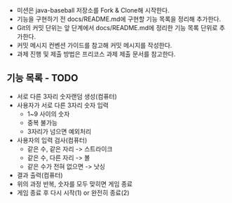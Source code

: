 - 미션은 java-baseball 저장소를 Fork & Clone해 시작한다.
- 기능을 구현하기 전 docs/README.md에 구현할 기능 목록을 정리해 추가한다.
- Git의 커밋 단위는 앞 단계에서 docs/README.md에 정리한 기능 목록 단위로 추가한다.
- 커밋 메시지 컨벤션 가이드를 참고해 커밋 메시지를 작성한다.
- 과제 진행 및 제출 방법은 프리코스 과제 제출 문서를 참고한다.

## 기능 목록 - TODO
- 서로 다른 3자리 숫자랜덤 생성(컴퓨터)
- 사용자가 서로 다른 3자리 숫자 입력
  - 1~9 사이의 숫자
  - 중복 불가능
  - 3자리가 넘으면 예외처리
- 사용자의 입력 검사(컴퓨터)
  - 같은 수, 같은 자리 -> 스트라이크
  - 같은 수, 다른 자리 -> 볼
  - 같은 수가 전혀 없으면 -> 낫싱
- 결과 출력(컴퓨터)
- 위의 과정 반복, 숫자를 모두 맞히면 게임 종료
- 게임 종료 후 다시 시작(1) or 완전히 종료(2)